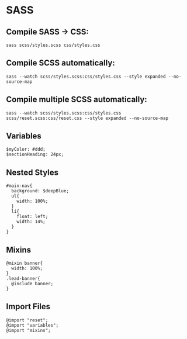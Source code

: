 # SASS

## Compile SASS -> CSS:
```
sass scss/styles.scss css/styles.css
```

## Compile SCSS automatically:
```
sass --watch scss/styles.scss:css/styles.css --style expanded --no-source-map
```

## Compile multiple SCSS automatically:
```
sass --watch scss/styles.scss:css/styles.css scss/reset.scss:css/reset.css --style expanded --no-source-map
```

## Variables
```
$myColor: #ddd;
$sectionHeading: 24px;
```

## Nested Styles
```
#main-nav{
  background: $deepBlue;
  ul{
    width: 100%;
  }
  li{
    float: left;
    width: 14%;
  }
}
```

## Mixins
```
@mixin banner{
  width: 100%;
}
.lead-banner{
  @include banner;
}
```

## Import Files
```
@import "reset";
@import "variables";
@import "mixins"; 
```